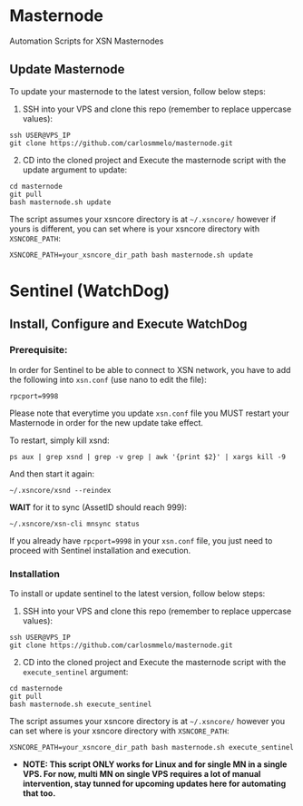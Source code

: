 # Masternode
Automation Scripts for XSN Masternodes


## Update Masternode

To update your masternode to the latest version, follow below steps:

1. SSH into your VPS and clone this repo (remember to replace uppercase values):
```
ssh USER@VPS_IP
git clone https://github.com/carlosmmelo/masternode.git
```

2. CD into the cloned project and Execute the masternode script with the update argument to update:
```
cd masternode
git pull
bash masternode.sh update
```


The script assumes your xsncore directory is at `~/.xsncore/` however if yours is different, you can set where is your xsncore directory with `XSNCORE_PATH`:

```
XSNCORE_PATH=your_xsncore_dir_path bash masternode.sh update
```


# Sentinel (WatchDog)

## Install, Configure and Execute WatchDog

### Prerequisite:

In order for Sentinel to be able to connect to XSN network, you have to add the following into `xsn.conf` (use nano to edit the file):
```
rpcport=9998
```
Please note that everytime you update `xsn.conf` file you MUST restart your Masternode in order for the new update take effect.

To restart, simply kill xsnd:
```
ps aux | grep xsnd | grep -v grep | awk '{print $2}' | xargs kill -9
```
And then start it again:
```
~/.xsncore/xsnd --reindex
```
**WAIT** for it to sync (AssetID should reach 999):
```
~/.xsncore/xsn-cli mnsync status
```

If you already have `rpcport=9998` in your `xsn.conf` file, you just need to proceed with Sentinel installation and execution.

### Installation

To install or update sentinel to the latest version, follow below steps:

1. SSH into your VPS and clone this repo (remember to replace uppercase values):
```
ssh USER@VPS_IP
git clone https://github.com/carlosmmelo/masternode.git
```

2. CD into the cloned project and Execute the masternode script with the `execute_sentinel` argument:
```
cd masternode
git pull
bash masternode.sh execute_sentinel
```


The script assumes your xsncore directory is at `~/.xsncore/` however
you can set where is your xsncore directory with `XSNCORE_PATH`:

```
XSNCORE_PATH=your_xsncore_dir_path bash masternode.sh execute_sentinel
```

* **NOTE: This script ONLY works for Linux and for single MN in a single VPS.
For now, multi MN on single VPS requires a lot of manual intervention, stay tunned for upcoming updates here for automating that too.**

